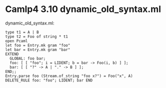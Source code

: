 
Camlp4 3.10 dynamic\_old\_syntax.ml
===================================

dynamic\_old\_syntax.ml:

    type t1 = A | B
    type t2 = Foo of string * t1
    open Pcaml
    let foo = Entry.mk gram "foo"
    let bar = Entry.mk gram "bar"
    EXTEND
      GLOBAL: foo bar;
      foo: [ [ "foo"; i = LIDENT; b = bar -> Foo(i, b) ] ];
      bar: [ [ "?" -> A | "." -> B ] ];
    END;;
    Entry.parse foo (Stream.of_string "foo x?") = Foo("x", A)
    DELETE_RULE foo: "foo"; LIDENT; bar END
